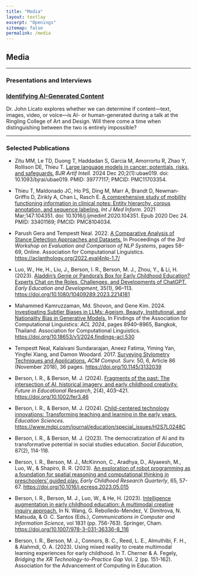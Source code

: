 ```yaml
---
title: "Media"
layout: textlay
excerpt: "Openings"
sitemap: false
permalink: /media
---
```


## **Media**
---

### Presentations and Interviews

### [Identifying AI-Generated Content](https://www.youtube.com/watch?v=_acibRWfch8)
Dr. John Licato explores whether we can determine if content—text, images, video, or voice—is AI- or human-generated during a talk at the Ringling College of Art and Design. Will there come a time when distinguishing between the two is entirely impossible?

---

### Selected Publications

- Zitu MM, Le TD, Duong T, Haddadan S, Garcia M, Amorrortu R, Zhao Y, Rollison DE, Thieu T. [Large language models in cancer: potentials, risks, and safeguards.](https://doi.org/10.1093/bjrai/ubae019) _BJR Artif Intell._ 2024 Dec 20;2(1):ubae019. doi: 10.1093/bjrai/ubae019. PMID: 39777117; PMCID: PMC11703354.

- Thieu T, Maldonado JC, Ho PS, Ding M, Marr A, Brandt D, Newman-Griffis D, Zirikly A, Chan L, Rasch E. [A comprehensive study of mobility functioning information in clinical notes: Entity hierarchy, corpus annotation, and sequence labeling.](https://doi.org/10.1016/j.ijmedinf.2020.104351) _Int J Med Inform._ 2021 Mar;147:104351. doi: 10.1016/j.ijmedinf.2020.104351. Epub 2020 Dec 24. PMID: 33401169; PMCID: PMC8104034.

- Parush Gera and Tempestt Neal. 2022. [A Comparative Analysis of Stance Detection Approaches and Datasets.](https://aclanthology.org/2022.eval4nlp-1.7/) In Proceedings of the _3rd Workshop on Evaluation and Comparison of NLP Systems_, pages 58–69, Online. Association for Computational Linguistics. https://aclanthology.org/2022.eval4nlp-1.7/

- Luo, W., He, H., Liu, J., Berson, I. R., Berson, M. J., Zhou, Y., & Li, H. (2023). [Aladdin’s Genie or Pandora’s Box for Early Childhood Education? Experts Chat on the Roles, Challenges, and Developments of ChatGPT.](https://doi.org/10.1080/10409289.2023.2214181) _Early Education and Development_, 35(1), 96–113. https://doi.org/10.1080/10409289.2023.2214181
  
- Mahammed Kamruzzaman, Md. Shovon, and Gene Kim. 2024. [Investigating Subtler Biases in LLMs: Ageism, Beauty, Institutional, and Nationality Bias in Generative Models.](https://doi.org/10.18653/v1/2024.findings-acl.530) In Findings of the Association for Computational Linguistics: _ACL 2024_, pages 8940–8965, Bangkok, Thailand. Association for Computational Linguistics. https://doi.org/10.18653/v1/2024.findings-acl.530
  
- Tempestt Neal, Kalaivani Sundararajan, Aneez Fatima, Yiming Yan, Yingfei Xiang, and Damon Woodard. 2017. [Surveying Stylometry Techniques and Applications.](https://doi.org/10.1145/3132039) _ACM Comput. Surv._ 50, 6, Article 86 (November 2018), 36 pages. https://doi.org/10.1145/3132039

- Berson, I. R., & Berson, M. J. (2024). [Fragments of the past: The intersection of AI, historical imagery, and early childhood creativity.](https://doi.org/10.1002/fer3.46) _Future in Educational Research_, 2(4), 403–421. https://doi.org/10.1002/fer3.46

- Berson, I. R., & Berson, M. J. (2024). [Child-centered technology innovations: Transforming teaching and learning in the early years.](https://www.mdpi.com/journal/education/special_issues/H2S7L0248C) _Education Sciences._ https://www.mdpi.com/journal/education/special_issues/H2S7L0248C

- Berson, I. R., & Berson, M. J. (2023). The democratization of AI and its transformative potential in social studies education. _Social Education_, 87(2), 114-118.

- Berson, I. R., Berson, M. J., McKinnon, C., Aradhya, D., Alyaeesh, M., Luo, W., & Shapiro, B. R. (2023). [An exploration of robot programming as a foundation for spatial reasoning and computational thinking in preschoolers’ guided play.](https://doi.org/10.1016/j.ecresq.2023.05.015) _Early Childhood Research Quarterly_, 65, 57-67. https://doi.org/10.1016/j.ecresq.2023.05.015

- Berson, I. R., Berson, M. J., Luo, W., & He, H. (2023). [Intelligence augmentation in early childhood education: A multimodal creative inquiry approach.](https://doi.org/10.1007/978-3-031-36336-8_116) In N. Wang, G. Rebolledo-Mendez, V. Dimitrova, N. Matsuda, & O. C. Santos (Eds.), _Communications in Computer and Information Science_, vol 1831 (pp. 756-763). Springer, Cham. https://doi.org/10.1007/978-3-031-36336-8_116

- Berson, I. R., Berson, M. J., Connors, B. C., Reed, L. E., Almuthibi, F. H., & Alahmdi, O. A. (2023). Using mixed reality to create multimodal learning experiences for early childhood. In T. Cherner & A. Fegely, _Bridging the XR Technology-to-Practice Gap_ Vol. 2 (pp. 151-162). Association for the Advancement of Computing in Education.
